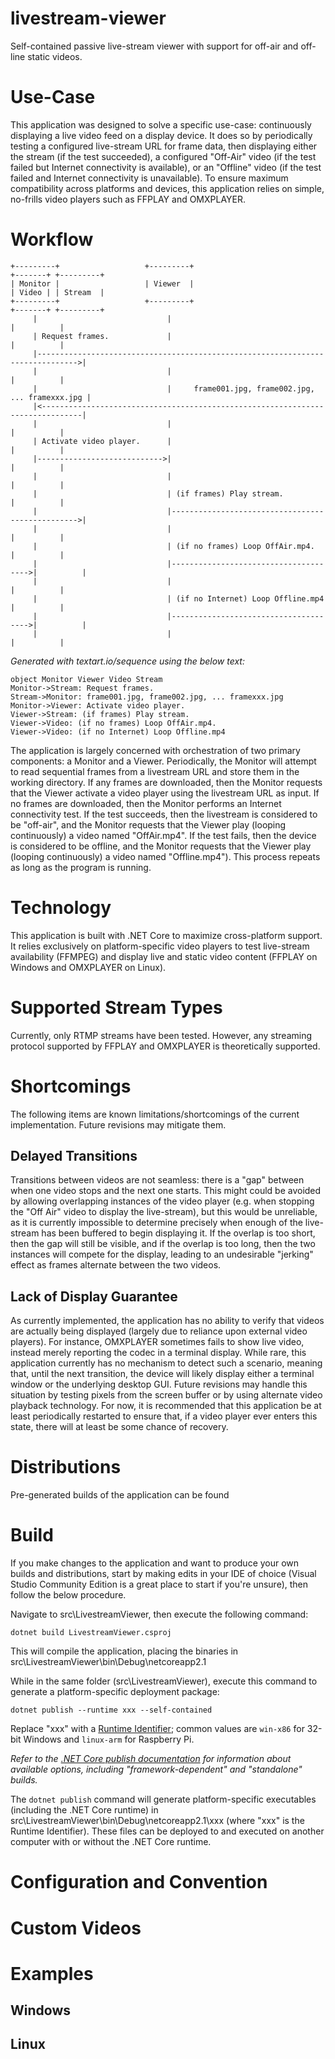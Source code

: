 # livestream-viewer
Self-contained passive live-stream viewer with support for off-air and off-line static videos.

# Use-Case
This application was designed to solve a specific use-case: continuously displaying a live video feed on a display device. It does so by periodically testing a configured live-stream URL for frame data, then displaying either the stream (if the test succeeded), a configured "Off-Air" video (if the test failed but Internet connectivity is available), or an "Offline" video (if the test failed and Internet connectivity is unavailable). To ensure maximum compatibility across platforms and devices, this application relies on simple, no-frills video players such as FFPLAY and OMXPLAYER.

# Workflow
```
+---------+                   +---------+                              +-------+ +---------+
| Monitor |                   | Viewer  |                              | Video | | Stream  |
+---------+                   +---------+                              +-------+ +---------+
     |                             |                                       |          |
     | Request frames.             |                                       |          |
     |------------------------------------------------------------------------------->|
     |                             |                                       |          |
     |                             |     frame001.jpg, frame002.jpg, ... framexxx.jpg |
     |<-------------------------------------------------------------------------------|
     |                             |                                       |          |
     | Activate video player.      |                                       |          |
     |---------------------------->|                                       |          |
     |                             |                                       |          |
     |                             | (if frames) Play stream.              |          |
     |                             |------------------------------------------------->|
     |                             |                                       |          |
     |                             | (if no frames) Loop OffAir.mp4.       |          |
     |                             |-------------------------------------->|          |
     |                             |                                       |          |
     |                             | (if no Internet) Loop Offline.mp4     |          |
     |                             |-------------------------------------->|          |
     |                             |                                       |          |
```
*Generated with textart.io/sequence using the below text:*
```
object Monitor Viewer Video Stream
Monitor->Stream: Request frames.
Stream->Monitor: frame001.jpg, frame002.jpg, ... framexxx.jpg
Monitor->Viewer: Activate video player.
Viewer->Stream: (if frames) Play stream.
Viewer->Video: (if no frames) Loop OffAir.mp4.
Viewer->Video: (if no Internet) Loop Offline.mp4
```
The application is largely concerned with orchestration of two primary components: a Monitor and a Viewer. Periodically, the Monitor will attempt to read sequential frames from a livestream URL and store them in the working directory. If any frames are downloaded, then the Monitor requests that the Viewer activate a video player using the livestream URL as input. If no frames are downloaded, then the Monitor performs an Internet connectivity test. If the test succeeds, then the livestream is considered to be "off-air", and the Monitor requests that the Viewer play (looping continuously) a video named "OffAir.mp4". If the test fails, then the device is considered to be offline, and the Monitor requests that the Viewer play (looping continuously) a video named "Offline.mp4"). This process repeats as long as the program is running.

# Technology
This application is built with .NET Core to maximize cross-platform support. It relies exclusively on platform-specific video players to test live-stream availability (FFMPEG) and display live and static video content (FFPLAY on Windows and OMXPLAYER on Linux).

# Supported Stream Types
Currently, only RTMP streams have been tested. However, any streaming protocol supported by FFPLAY and OMXPLAYER is theoretically supported.

# Shortcomings
The following items are known limitations/shortcomings of the current implementation. Future revisions may mitigate them.

## Delayed Transitions
Transitions between videos are not seamless: there is a "gap" between when one video stops and the next one starts. This might could be avoided by allowing overlapping instances of the video player (e.g. when stopping the "Off Air" video to display the live-stream), but this would be unreliable, as it is currently impossible to determine precisely when enough of the live-stream has been buffered to begin displaying it. If the overlap is too short, then the gap will still be visible, and if the overlap is too long, then the two instances will compete for the display, leading to an undesirable "jerking" effect as frames alternate between the two videos.

## Lack of Display Guarantee
As currently implemented, the application has no ability to verify that videos are actually being displayed (largely due to reliance upon external video players). For instance, OMXPLAYER sometimes fails to show live video, instead merely reporting the codec in a terminal display. While rare, this application currently has no mechanism to detect such a scenario, meaning that, until the next transition, the device will likely display either a terminal window or the underlying desktop GUI. Future revisions may handle this situation by testing pixels from the screen buffer or by using alternate video playback technology. For now, it is recommended that this application be at least periodically restarted to ensure that, if a video player ever enters this state, there will at least be some chance of recovery.

# Distributions
Pre-generated builds of the application can be found

# Build
If you make changes to the application and want to produce your own builds and distributions, start by making edits in your IDE of choice (Visual Studio Community Edition is a great place to start if you're unsure), then follow the below procedure.

Navigate to src\LivestreamViewer, then execute the following command:

`dotnet build LivestreamViewer.csproj`

This will compile the application, placing the binaries in src\LivestreamViewer\bin\Debug\netcoreapp2.1

While in the same folder (src\LivestreamViewer), execute this command to generate a platform-specific deployment package:

`dotnet publish --runtime xxx --self-contained`

Replace "xxx" with a [Runtime Identifier](https://docs.microsoft.com/en-us/dotnet/core/rid-catalog); common values are `win-x86` for 32-bit Windows and `linux-arm` for Raspberry Pi.

*Refer to the [.NET Core publish documentation](https://docs.microsoft.com/en-us/dotnet/core/tools/dotnet-publish) for information about available options, including "framework-dependent" and "standalone" builds.*

The `dotnet publish` command will generate platform-specific executables (including the .NET Core runtime) in src\LivestreamViewer\bin\Debug\netcoreapp2.1\xxx (where "xxx" is the Runtime Identifier). These files can be deployed to and executed on another computer with or without the .NET Core runtime.

# Configuration and Convention

# Custom Videos

# Examples

## Windows

## Linux

